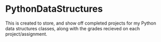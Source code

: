 # PythonDataStructures



This is created to store, and show off completed projects for my Python data structures classes, along with the grades recieved on each project/assignment. 
